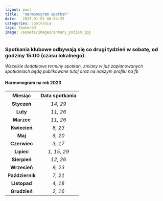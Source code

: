 ```yaml
---
layout: post
title:  "Harmonogram spotkań"
date:   2023-01-02 08:34:25
categories: Spotkania
tags: featured
image: /assets/images/anteny_poziom.jpg
---
```

### Spotkania klubowe odbywają się co drugi tydzień w sobotę, od godziny 15:00 (czasu lokalnego).


*Wszelkie dodatkowe terminy spotkań, zmiany w już zaplanowanych spotkaniach będą publikowane tutaj oraz na naszym profilu na fb*


#### Harmonogram na rok 2023

| **Miesiąc**       | **Data spotkania** |
|:-----------------:|:------------------:|
| **Styczeń**       | *14, 29*           |
| **Luty**          | *11, 26*           |
| **Marzec**        | *11, 26*           |
| **Kwiecień**      | *8, 23*            |
| **Maj**           | *6, 20*            |
| **Czerwiec**      | *3, 17*            |
| **Lipiec**        | *1, 15, 29*        |
| **Sierpień**      | *12, 26*           |
| **Wrzesień**      | *9, 23*            |
| **Październik**   | *7, 21*            |
| **Listopad**      | *4, 18*            |
| **Grudzień**      | *2, 16*            |
